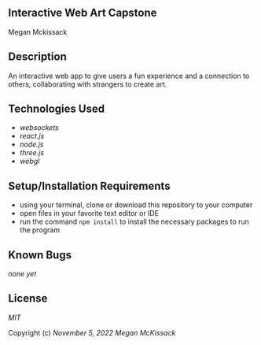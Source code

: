 ## Interactive Web Art Capstone

Megan Mckissack

## Description
An interactive web app to give users a fun experience and a connection to others, collaborating with strangers to create art.

## Technologies Used
- _websockets_
- _react.js_
- _node.js_
- _three.js_
- _webgl_

## Setup/Installation Requirements
- using your terminal, clone or download this repository to your computer
- open files in your favorite text editor or IDE
- run the command `npm install` to install the necessary packages to run the program

## Known Bugs

_none yet_

## License

_MIT_

Copyright (c) _November 5, 2022_ _Megan McKissack_
